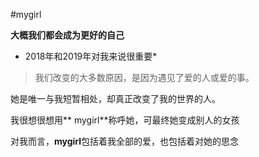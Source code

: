 #mygirl

**大概我们都会成为更好的自己**

* 2018年和2019年对我来说很重要*

>我们改变的大多数原因，是因为遇见了爱的人或爱的事。

她是唯一与我短暂相处，却真正改变了我的世界的人。

我很想很想用** mygirl**称呼她，可最终她变成别人的女孩

对我而言，**mygirl**包括着我全部的爱，也包括着对她的思念
